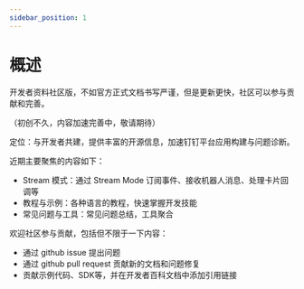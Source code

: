 ```yaml
---
sidebar_position: 1
---
```


# 概述

开发者资料社区版，不如官方正式文档书写严谨，但是更新更快，社区可以参与贡献和完善。

（初创不久，内容加速完善中，敬请期待）

定位：与开发者共建，提供丰富的开源信息，加速钉钉平台应用构建与问题诊断。

近期主要聚焦的内容如下：

* Stream 模式：通过 Stream Mode 订阅事件、接收机器人消息、处理卡片回调等
* 教程与示例：各种语言的教程，快速掌握开发技能
* 常见问题与工具：常见问题总结，工具聚合

欢迎社区参与贡献，包括但不限于一下内容：

* 通过 github issue 提出问题
* 通过 github pull request 贡献新的文档和问题修复
* 贡献示例代码、SDK等，并在开发者百科文档中添加引用链接